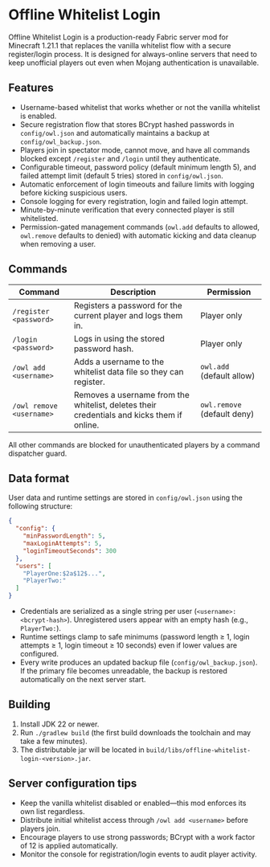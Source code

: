 # Offline Whitelist Login

Offline Whitelist Login is a production-ready Fabric server mod for Minecraft 1.21.1 that replaces the vanilla whitelist flow with a secure register/login process. It is designed for always-online servers that need to keep unofficial players out even when Mojang authentication is unavailable.

## Features

- Username-based whitelist that works whether or not the vanilla whitelist is enabled.
- Secure registration flow that stores BCrypt hashed passwords in `config/owl.json` and automatically maintains a backup at `config/owl_backup.json`.
- Players join in spectator mode, cannot move, and have all commands blocked except `/register` and `/login` until they authenticate.
- Configurable timeout, password policy (default minimum length 5), and failed attempt limit (default 5 tries) stored in `config/owl.json`.
- Automatic enforcement of login timeouts and failure limits with logging before kicking suspicious users.
- Console logging for every registration, login and failed login attempt.
- Minute-by-minute verification that every connected player is still whitelisted.
- Permission-gated management commands (`owl.add` defaults to allowed, `owl.remove` defaults to denied) with automatic kicking and data cleanup when removing a user.

## Commands

| Command | Description | Permission |
| --- | --- | --- |
| `/register <password>` | Registers a password for the current player and logs them in. | Player only |
| `/login <password>` | Logs in using the stored password hash. | Player only |
| `/owl add <username>` | Adds a username to the whitelist data file so they can register. | `owl.add` (default allow) |
| `/owl remove <username>` | Removes a username from the whitelist, deletes their credentials and kicks them if online. | `owl.remove` (default deny) |

All other commands are blocked for unauthenticated players by a command dispatcher guard.

## Data format

User data and runtime settings are stored in `config/owl.json` using the following structure:

```json
{
  "config": {
    "minPasswordLength": 5,
    "maxLoginAttempts": 5,
    "loginTimeoutSeconds": 300
  },
  "users": [
    "PlayerOne:$2a$12$...",
    "PlayerTwo:"
  ]
}
```

- Credentials are serialized as a single string per user (`<username>:<bcrypt-hash>`). Unregistered users appear with an empty hash (e.g., `PlayerTwo:`).
- Runtime settings clamp to safe minimums (password length ≥ 1, login attempts ≥ 1, login timeout ≥ 10 seconds) even if lower values are configured.
- Every write produces an updated backup file (`config/owl_backup.json`). If the primary file becomes unreadable, the backup is restored automatically on the next server start.

## Building

1. Install JDK 22 or newer.
2. Run `./gradlew build` (the first build downloads the toolchain and may take a few minutes).
3. The distributable jar will be located in `build/libs/offline-whitelist-login-<version>.jar`.

## Server configuration tips

- Keep the vanilla whitelist disabled or enabled—this mod enforces its own list regardless.
- Distribute initial whitelist access through `/owl add <username>` before players join.
- Encourage players to use strong passwords; BCrypt with a work factor of 12 is applied automatically.
- Monitor the console for registration/login events to audit player activity.
